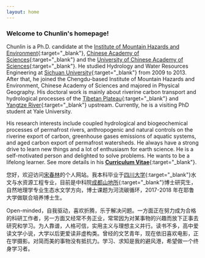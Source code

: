 ```yaml
---
layout: home
---
```


### Welcome to Chunlin's homepage!

Chunlin is a Ph.D. candidate at the [Institute of Mountain Hazards and Environment](http://english.imde.cas.cn/){:target="_blank"}, [Chinese Academy of Sciences](http://english.cas.cn/){:target="_blank"} and the [University of Chinese Academy of Sciences](http://english.ucas.ac.cn/){:target="_blank"}. He studied Hydrology and Water Resources Engineering at [Sichuan University](http://www.scu.edu.cn/en/){:target="_blank"} from 2009 to 2013. After that, he joined the Chengdu-based Institute of Mountain Hazards and Environment, Chinese Academy of Sciences and majored in Physical Geography. His doctoral work is mainly about riverine carbon transport and hydrological processes of the [Tibetan Plateau](https://en.wikipedia.org/wiki/Tibetan_Plateau){:target="_blank"} and [Yangtze River](https://en.wikipedia.org/wiki/Yangtze){:target="_blank"} upstream. Currently, he is a visiting PhD student at Yale University.

His research interests include coupled hydrological and biogeochemical processes of permafrost rivers, anthropogenic and natural controls on the riverine export of carbon, greenhouse gases emissions of aquatic systems, and aged carbon export of permafrost watersheds. He always have a strong drive to learn new things and a lot of enthusiasm for earth science. He is a self-motivated person and delighted to solve problems. He wants to be a lifelong learner. See more details in his [**Curriculum Vitae**](/files/others/songchunlin_cv.pdf){:target="_blank"}.

您好，欢迎访问[宋春林](http://songchunlin.net "Chunlin Song")的个人网站。我本科毕业于[四川大学](http://www.scu.edu.cn/){:target="_blank"}水文与水资源工程专业，目前是中科院[成都山地所](http://www.imde.ac.cn/){:target="_blank"}博士研究生，自然地理学专业生态水文学方向，博士课题为河流碳循环，2017-2018 年在耶鲁大学做联合培养博士生。

Open-minded，自我驱动，喜欢折腾，乐于解决问题。一方面正在努力成为合格的科研工作者，另一方面又经常不务正业，常常因为对某事物的兴趣而放下正事去研究和学习。为人靠谱，人格可信，实用主义与理想主义并行。读书不多，高中爱读文学小说，大学以后更爱读非虚构类。曾经的文艺青年，现在依旧喜欢电影，正在学摄影。对简而美的事物没有抵抗力。学习、求知是我的避风港，希望做一个终身学习者。
